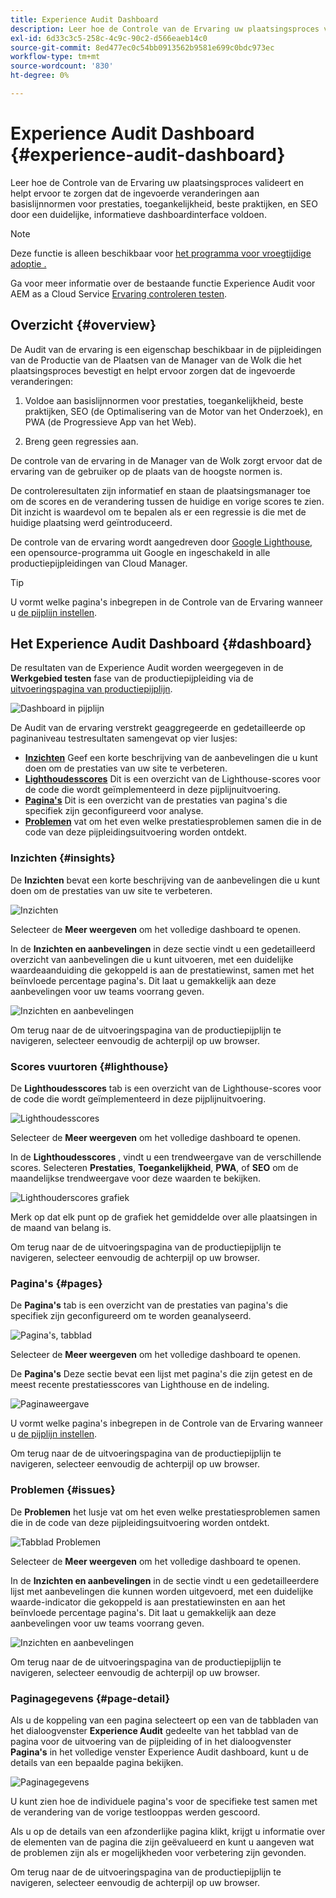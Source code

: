 ```yaml
---
title: Experience Audit Dashboard
description: Leer hoe de Controle van de Ervaring uw plaatsingsproces valideert en helpt ervoor te zorgen dat de ingevoerde veranderingen aan basislijnnormen voor prestaties, toegankelijkheid, beste praktijken, en SEO door een duidelijke, informatieve dashboardinterface voldoen.
exl-id: 6d33c3c5-258c-4c9c-90c2-d566eaeb14c0
source-git-commit: 8ed477ec0c54bb0913562b9581e699c0bdc973ec
workflow-type: tm+mt
source-wordcount: '830'
ht-degree: 0%

---
```


# Experience Audit Dashboard {#experience-audit-dashboard}


Leer hoe de Controle van de Ervaring uw plaatsingsproces valideert en helpt ervoor te zorgen dat de ingevoerde veranderingen aan basislijnnormen voor prestaties, toegankelijkheid, beste praktijken, en SEO door een duidelijke, informatieve dashboardinterface voldoen.

>[!NOTE]
>
>Deze functie is alleen beschikbaar voor [het programma voor vroegtijdige adoptie .](/help/implementing/cloud-manager/release-notes/current.md#early-adoption)
>
>Ga voor meer informatie over de bestaande functie Experience Audit voor AEM as a Cloud Service [Ervaring controleren testen](/help/implementing/cloud-manager/experience-audit-testing.md).

## Overzicht {#overview}

De Audit van de ervaring is een eigenschap beschikbaar in de pijpleidingen van de Productie van de Plaatsen van de Manager van de Wolk die het plaatsingsproces bevestigt en helpt ervoor zorgen dat de ingevoerde veranderingen:

1. Voldoe aan basislijnnormen voor prestaties, toegankelijkheid, beste praktijken, SEO (de Optimalisering van de Motor van het Onderzoek), en PWA (de Progressieve App van het Web).

1. Breng geen regressies aan.

De controle van de ervaring in de Manager van de Wolk zorgt ervoor dat de ervaring van de gebruiker op de plaats van de hoogste normen is.

De controleresultaten zijn informatief en staan de plaatsingsmanager toe om de scores en de verandering tussen de huidige en vorige scores te zien. Dit inzicht is waardevol om te bepalen als er een regressie is die met de huidige plaatsing werd geïntroduceerd.

De controle van de ervaring wordt aangedreven door [Google Lighthouse](https://developer.chrome.com/docs/lighthouse/overview/), een opensource-programma uit Google en ingeschakeld in alle productiepijpleidingen van Cloud Manager.

>[!TIP]
>
>U vormt welke pagina&#39;s inbegrepen in de Controle van de Ervaring wanneer u [de pijplijn instellen](/help/implementing/cloud-manager/configuring-pipelines/configuring-production-pipelines.md#full-stack-code).

## Het Experience Audit Dashboard {#dashboard}

De resultaten van de Experience Audit worden weergegeven in de **Werkgebied testen** fase van de productiepijpleiding via de [uitvoeringspagina van productiepijplijn](/help/implementing/cloud-manager/deploy-code.md).

![Dashboard in pijplijn](assets/dashboard.png)

De Audit van de ervaring verstrekt geaggregeerde en gedetailleerde op paginaniveau testresultaten samengevat op vier lusjes:

* **[Inzichten](#insights)** Geef een korte beschrijving van de aanbevelingen die u kunt doen om de prestaties van uw site te verbeteren.
* **[Lighthoudesscores](#lighthouse)** Dit is een overzicht van de Lighthouse-scores voor de code die wordt geïmplementeerd in deze pijplijnuitvoering.
* **[Pagina&#39;s](#pages)** Dit is een overzicht van de prestaties van pagina&#39;s die specifiek zijn geconfigureerd voor analyse.
* **[Problemen](#issues)** vat om het even welke prestatiesproblemen samen die in de code van deze pijpleidingsuitvoering worden ontdekt.

### Inzichten {#insights}

De **Inzichten** bevat een korte beschrijving van de aanbevelingen die u kunt doen om de prestaties van uw site te verbeteren.

![Inzichten](assets/insights.png)

Selecteer de **Meer weergeven** om het volledige dashboard te openen.

In de **Inzichten en aanbevelingen** in deze sectie vindt u een gedetailleerd overzicht van aanbevelingen die u kunt uitvoeren, met een duidelijke waardeaanduiding die gekoppeld is aan de prestatiewinst, samen met het beïnvloede percentage pagina&#39;s. Dit laat u gemakkelijk aan deze aanbevelingen voor uw teams voorrang geven.

![Inzichten en aanbevelingen](assets/insights-recommendations.png)

Om terug naar de de uitvoeringspagina van de productiepijplijn te navigeren, selecteer eenvoudig de achterpijl op uw browser.

### Scores vuurtoren {#lighthouse}

De **Lighthoudesscores** tab is een overzicht van de Lighthouse-scores voor de code die wordt geïmplementeerd in deze pijplijnuitvoering.

![Lighthoudesscores](assets/lighthouse.png)

Selecteer de **Meer weergeven** om het volledige dashboard te openen.

In de **Lighthoudesscores** , vindt u een trendweergave van de verschillende scores. Selecteren **Prestaties**, **Toegankelijkheid**, **PWA**, of **SEO** om de maandelijkse trendweergave voor deze waarden te bekijken.

![Lighthouderscores grafiek](assets/lighthouse-scores.png)

Merk op dat elk punt op de grafiek het gemiddelde over alle plaatsingen in de maand van belang is.

Om terug naar de de uitvoeringspagina van de productiepijplijn te navigeren, selecteer eenvoudig de achterpijl op uw browser.

### Pagina&#39;s {#pages}

De **Pagina&#39;s** tab is een overzicht van de prestaties van pagina&#39;s die specifiek zijn geconfigureerd om te worden geanalyseerd.

![Pagina&#39;s, tabblad](assets/pages.png)

Selecteer de **Meer weergeven** om het volledige dashboard te openen.

De **Pagina&#39;s** Deze sectie bevat een lijst met pagina&#39;s die zijn getest en de meest recente prestatiesscores van Lighthouse en de indeling.

![Paginaweergave](assets/pages-view.png)

U vormt welke pagina&#39;s inbegrepen in de Controle van de Ervaring wanneer u [de pijplijn instellen](/help/implementing/cloud-manager/configuring-pipelines/configuring-production-pipelines.md#full-stack-code).

Om terug naar de de uitvoeringspagina van de productiepijplijn te navigeren, selecteer eenvoudig de achterpijl op uw browser.

### Problemen {#issues}

De **Problemen** het lusje vat om het even welke prestatiesproblemen samen die in de code van deze pijpleidingsuitvoering worden ontdekt.

![Tabblad Problemen](assets/issues.png)

Selecteer de **Meer weergeven** om het volledige dashboard te openen.

In de **Inzichten en aanbevelingen** in de sectie vindt u een gedetailleerdere lijst met aanbevelingen die kunnen worden uitgevoerd, met een duidelijke waarde-indicator die gekoppeld is aan prestatiewinsten en aan het beïnvloede percentage pagina&#39;s. Dit laat u gemakkelijk aan deze aanbevelingen voor uw teams voorrang geven.

![Inzichten en aanbevelingen](assets/insights-recommendations.png)

Om terug naar de de uitvoeringspagina van de productiepijplijn te navigeren, selecteer eenvoudig de achterpijl op uw browser.

### Paginagegevens {#page-detail}

Als u de koppeling van een pagina selecteert op een van de tabbladen van het dialoogvenster **Experience Audit** gedeelte van het tabblad van de pagina voor de uitvoering van de pijpleiding of in het dialoogvenster **Pagina&#39;s** in het volledige venster Experience Audit dashboard, kunt u de details van een bepaalde pagina bekijken.

![Paginagegevens](assets/page-data.png)

U kunt zien hoe de individuele pagina&#39;s voor de specifieke test samen met de verandering van de vorige testlooppas werden gescoord.

Als u op de details van een afzonderlijke pagina klikt, krijgt u informatie over de elementen van de pagina die zijn geëvalueerd en kunt u aangeven wat de problemen zijn als er mogelijkheden voor verbetering zijn gevonden.

Om terug naar de de uitvoeringspagina van de productiepijplijn te navigeren, selecteer eenvoudig de achterpijl op uw browser.
